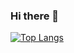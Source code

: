 ### Hi there 👋

[![Top Langs](https://github-readme-stats.vercel.app/api/top-langs/?username=YmSaki&theme=onedark
)](https://github.com/anuraghazra/github-readme-stats)
